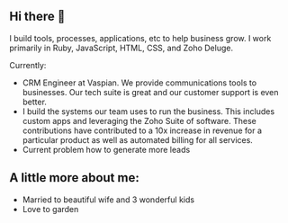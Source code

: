 ## Hi there 👋

I build tools, processes, applications, etc to help business grow. I work primarily in Ruby, JavaScript, HTML, CSS, and Zoho Deluge. 

Currently:
- CRM Engineer at Vaspian. We provide communications tools to businesses. Our tech suite is great and our customer support is even better.
- I build the systems our team uses to run the business. This includes custom apps and leveraging the Zoho Suite of software. These contributions have contributed to a 10x increase in revenue for a particular product as well as automated billing for all services.
- Current problem how to generate more leads

A little more about me:
-
- Married to beautiful wife and 3 wonderful kids
- Love to garden
